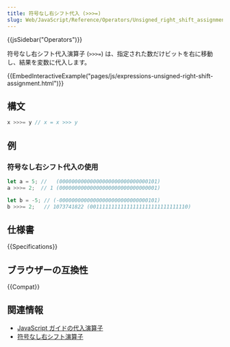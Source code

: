 ```yaml
---
title: 符号なし右シフト代入 (>>>=)
slug: Web/JavaScript/Reference/Operators/Unsigned_right_shift_assignment
---
```

{{jsSidebar("Operators")}}

符号なし右シフト代入演算子 (_`>>>=`_) は、指定された数だけビットを右に移動し、結果を変数に代入します。

{{EmbedInteractiveExample("pages/js/expressions-unsigned-right-shift-assignment.html")}}

## 構文

```js
x >>>= y // x = x >>> y
```

## 例

### 符号なし右シフト代入の使用

```js
let a = 5; //   (00000000000000000000000000000101)
a >>>= 2;  // 1 (00000000000000000000000000000001)

let b = -5; // (-00000000000000000000000000000101)
b >>>= 2;   // 1073741822 (00111111111111111111111111111110)
```

## 仕様書

{{Specifications}}

## ブラウザーの互換性

{{Compat}}

## 関連情報

- [JavaScript ガイドの代入演算子](/ja/docs/Web/JavaScript/Guide/Expressions_and_Operators#代入演算子)
- [符号なし右シフト演算子](/ja/docs/Web/JavaScript/Reference/Operators/Unsigned_right_shift)
